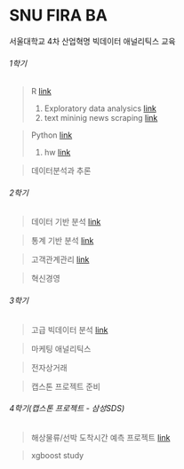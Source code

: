 # SNU FIRA BA
서울대학교 4차 산업혁명 빅데이터 애널리틱스 교육

###### 1학기
> R [link](https://github.com/hyeonho1028/SNU_FIRA_BA/tree/master/1%20semester/R%20programing)
> 1. Exploratory data analysics [link](https://github.com/hyeonho1028/SNU_FIRA_BA/tree/master/1%20semester/R%20programing/Exploratory%20data%20analysics)
> 2. text mininig news scraping [link](https://github.com/hyeonho1028/SNU_FIRA_BA/tree/master/1%20semester/R%20programing/text%20mininig%20news%20scraping)

> Python [link](https://github.com/hyeonho1028/SNU_FIRA_BA/tree/master/1%20semester/Python%20programing)
> 1. hw [link](https://github.com/hyeonho1028/SNU_FIRA_BA/tree/master/1%20semester/Python%20programing/hw)

> 데이터분석과 추론

###### 2학기
> 데이터 기반 분석 [link](https://github.com/hyeonho1028/SNU_FIRA_BA/tree/master/2%20semester/DataBased%20Statistical%20Decision%20Model/%EA%B8%B0%EB%A7%90%EA%B3%BC%EC%A0%9C/Final)
 
> 통계 기반 분석 [link](https://github.com/hyeonho1028/SNU_FIRA_BA/tree/master/2%20semester/Statistical%20Mechine%20Learning/final)

> 고객관계관리 [link](https://github.com/hyeonho1028/SNU_FIRA_BA/tree/master/2%20semester/CRM)

> 혁신경영

###### 3학기
> 고급 빅데이터 분석 [link](https://github.com/hyeonho1028/SNU_FIRA_BA/tree/master/3%20semester/%EA%B3%A0%EA%B8%89%20%EB%B9%85%EB%8D%B0%EC%9D%B4%ED%84%B0%20%EB%B6%84%EC%84%9D/study_organized)

> 마케팅 애널리틱스

> 전자상거래

> 캡스톤 프로젝트 준비 

###### 4학기(캡스톤 프로젝트 - 삼성SDS)
> 해상물류/선박 도착시간 예측 프로젝트 [link](https://github.com/hyeonho1028/SNU_FIRA_BA/tree/master/4%20semester(capstone%20project))

> xgboost study
